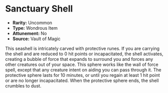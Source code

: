 # Sanctuary Shell

- **Rarity:** Uncommon
- **Type:** Wondrous Item
- **Attunement:** No
- **Source:** Vault of Magic

This seashell is intricately carved with protective runes. If you are carrying the shell and are reduced to 0 hit points or incapacitated, the shell activates, creating a bubble of force that expands to surround you and forces any other creatures out of your space. This sphere works like the wall of force spell, except that any creature intent on aiding you can pass through it. The protective sphere lasts for 10 minutes, or until you regain at least 1 hit point or are no longer incapacitated. When the protective sphere ends, the shell crumbles to dust.

